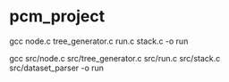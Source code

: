 # pcm_project

gcc node.c tree_generator.c run.c stack.c -o run

gcc src/node.c src/tree_generator.c src/run.c src/stack.c src/dataset_parser -o run